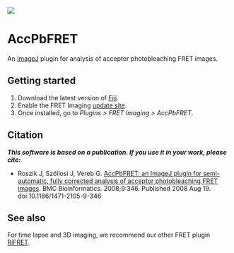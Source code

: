 [![](https://github.com/CellMoTher/AccPbFRET/actions/workflows/build-main.yml/badge.svg)](https://github.com/CellMoTher/AccPbFRET/actions/workflows/build-main.yml)

# AccPbFRET

An [ImageJ](https://imagej.net/) plugin for analysis of acceptor photobleaching FRET images.

## Getting started
1. Download the latest version of [Fiji](https://fiji.sc/). 
2. Enable the FRET Imaging [update site](https://imagej.net/update-sites/following).
3. Once installed, go to _Plugins > FRET Imaging > AccPbFRET_.

## Citation
***This software is based on a publication. If you use it in your work, please cite:***
* Roszik J, Szöllosi J, Vereb G. [AccPbFRET: an ImageJ plugin for semi-automatic, fully corrected analysis of acceptor photobleaching FRET images](https://bmcbioinformatics.biomedcentral.com/track/pdf/10.1186/1471-2105-9-346). BMC Bioinformatics. 2008;9:346. Published 2008 Aug 19. doi:10.1186/1471-2105-9-346

## See also

For time lapse and 3D imaging, we recommend our other FRET plugin [RiFRET](https://github.com/CellMoTher/RiFRET). 

